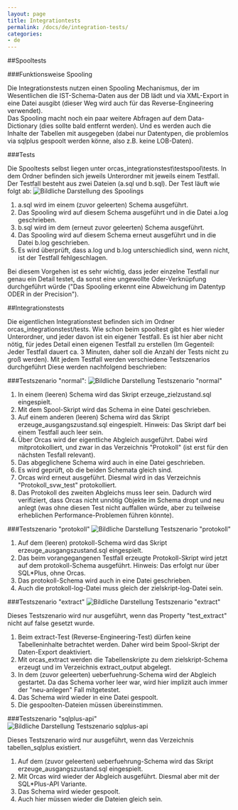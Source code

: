 ```yaml
---
layout: page
title: Integrationtests
permalink: /docs/de/integration-tests/
categories: 
- de
---
```


##Spooltests

###Funktionsweise Spooling

Die Integrationstests nutzen einen Spooling Mechanismus, der im Wesentlichen die IST-Schema-Daten aus der DB lädt und via XML-Export in eine Datei ausgibt (dieser Weg wird auch für das Reverse-Engineering verwendet).
<br/>Das Spooling macht noch ein paar weitere Abfragen auf dem Data-Dictionary (dies sollte bald entfernt werden). Und es werden auch die Inhalte der Tabellen mit ausgegeben (dabei nur Datentypen, die problemlos via sqlplus gespoolt werden könne, also z.B. keine LOB-Daten).

###Tests

Die Spooltests selbst liegen unter orcas_integrationstest\testspool\tests. In dem Ordner befinden sich jeweils Unterordner mit jeweils einem Testfall. Der Testfall besteht aus zwei Dateien (a.sql und b.sql). Der Test läuft wie folgt ab:
![Bildliche Darstellung des Spoolings]({{site.baseurl}}/assets/spooling.GIF "spooling.GIF")

1. a.sql wird im einem (zuvor geleerten) Schema ausgeführt.
2. Das Spooling wird auf diesem Schema ausgeführt und in die Datei a.log geschrieben.
3. b.sql wird im dem (erneut zuvor geleerten) Schema ausgeführt.
4. Das Spooling wird auf diesem Schema erneut ausgeführt und in die Datei b.log geschrieben.
5. Es wird überprüft, dass a.log und b.log unterschiedlich sind, wenn nicht, ist der Testfall fehlgeschlagen.

Bei diesem Vorgehen ist es sehr wichtig, dass jeder einzelne Testfall nur genau ein Detail testet, da sonst eine ungewollte Oder-Verknüpfung durchgeführt würde ("Das Spooling erkennt eine Abweichung im Datentyp ODER in der Precision").

##Integrationstests

Die eigentlichen Integrationstest befinden sich im Ordner orcas_integrationstest/tests. Wie schon beim spooltest gibt es hier wieder Unterordner, und jeder davon ist ein eigener Testfall. Es ist hier aber nicht nötig, für jedes Detail einen eigenen Testfall zu erstellen (Im Gegenteil: Jeder Testfall dauert ca. 3 Minuten, daher soll die Anzahl der Tests nicht zu groß werden). Mit jedem Testfall werden verschiedene Testszenarios durchgeführt Diese werden nachfolgend beschrieben:

###Testszenario "normal":
![Bildliche Darstellung Testszenario "normal"]({{site.baseurl}}/assets/testszenario-normal.GIF "testszenario-normal.GIF")

1. In einem (leeren) Schema wird das Skript erzeuge_zielzustand.sql eingespielt.
2. Mit dem Spool-Skript wird das Schema in eine Datei geschrieben.
3. Auf einem anderen (leeren) Schema wird das Skript erzeuge_ausgangszustand.sql eingespielt.
  Hinweis: Das Skript darf bei einem Testfall auch leer sein.
4. Über Orcas wird der eigentliche Abgleich ausgeführt.
  Dabei wird mitprotokolliert, und zwar in das Verzeichnis "Protokoll" (ist erst für den nächsten Tesfall relevant).
5. Das abgeglichene Schema wird auch in eine Datei geschrieben.
6. Es wird geprüft, ob die beiden Schemata gleich sind.
7. Orcas wird erneut ausgeführt. Diesmal wird in das Verzeichnis "Protokoll_svw_test" protokolliert.
8. Das Protokoll des zweiten Abgleichs muss leer sein.
  Dadurch wird verifiziert, dass Orcas nicht unnötig Objekte im Schema dropt und neu anlegt (was ohne diesen Test nicht auffallen würde, aber zu teilweise erheblichen Performance-Problemen führen könnte).

###Testszenario "protokoll"
![Bildliche Darstellung Testszenario "protokoll"]({{site.baseurl}}/assets/testszenario-protokoll.GIF "testszenario-protokoll.GIF")

1. Auf dem (leeren) protokoll-Schema wird das Skript erzeuge_ausgangszustand.sql eingespielt.
2. Das beim vorangegangenen Testfall erzeugte Protokoll-Skript wird jetzt auf dem protokoll-Schema ausgeführt.
  Hinweis: Das erfolgt nur über SQL*Plus, ohne Orcas.
3. Das protokoll-Schema wird auch in eine Datei geschrieben.
4. Auch die protokoll-log-Datei muss gleich der zielskript-log-Datei sein.

###Testszenario "extract"
![Bildliche Darstellung Testszenario "extract"]({{site.baseurl}}/assets/testszenario-extract.GIF "testszenarion-extract.GIF")

Dieses Testszenario wird nur ausgeführt, wenn das Property "test_extract" nicht auf false gesetzt wurde.

1. Beim extract-Test (Reverse-Engineering-Test) dürfen keine Tabelleninhalte betrachtet werden. Daher wird beim Spool-Skript der Daten-Export deaktiviert.
2. Mit orcas_extract werden die Tabellenskripte zu dem zielskript-Schema erzeugt und im Verzeichnis extract_output abgelegt.
3. In dem (zuvor geleerten) ueberfuehrung-Schema wird der Abgleich gestartet.
  Da das Schema vorher leer war, wird hier implizit auch immer der "neu-anlegen" Fall mitgetestet.
4. Das Schema wird wieder in eine Datei gespoolt.
5. Die gespoolten-Dateien müssen übereinstimmen.

###Testszenario "sqlplus-api"
![Bildliche Darstellung Testszenario sqlplus-api]({{site.baseurl}}/assets/testszenario-sqlplus-api.GIF "testszenario-sqlplus-api.GIF")

Dieses Testszenario wird nur ausgeführt, wenn das Verzeichnis tabellen_sqlplus existiert.

1. Auf dem (zuvor geleerten) ueberfuehrung-Schema wird das Skript erzeuge_ausgangszustand.sql eingespielt.
2. Mit Orcas wird wieder der Abgleich ausgeführt. Diesmal aber mit der SQL*Plus-API Variante.
3. Das Schema wird wieder gespoolt.
4. Auch hier müssen wieder die Dateien gleich sein.
